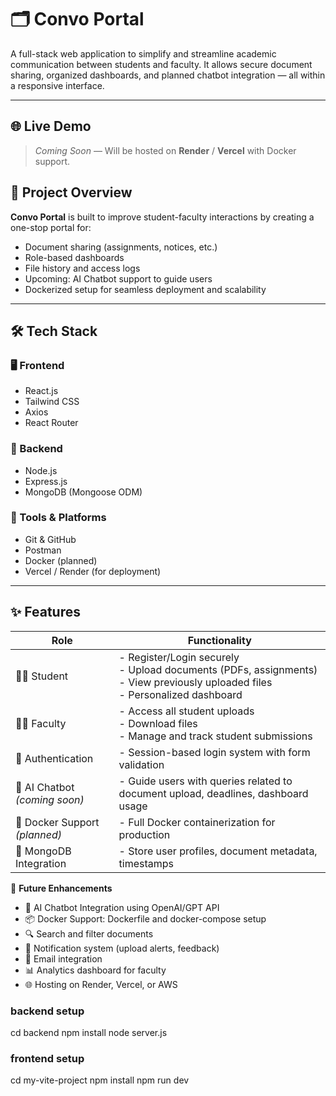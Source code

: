 # 🗂️ Convo Portal

A full-stack web application to simplify and streamline academic communication between students and faculty. It allows secure document sharing, organized dashboards, and planned chatbot integration — all within a responsive interface.

---

## 🌐 Live Demo

> _Coming Soon_ — Will be hosted on **Render** / **Vercel** with Docker support.

## 🚀 Project Overview

**Convo Portal** is built to improve student-faculty interactions by creating a one-stop portal for:
- Document sharing (assignments, notices, etc.)
- Role-based dashboards
- File history and access logs
- Upcoming: AI Chatbot support to guide users
- Dockerized setup for seamless deployment and scalability

---

## 🛠️ Tech Stack

### 🖥️ Frontend
- React.js  
- Tailwind CSS  
- Axios  
- React Router

### 🔧 Backend
- Node.js  
- Express.js  
- MongoDB (Mongoose ODM)

### 🧰 Tools & Platforms
- Git & GitHub  
- Postman  
- Docker (planned)  
- Vercel / Render (for deployment)

---

## ✨ Features

| Role      | Functionality |
|-----------|---------------|
| 👩‍🎓 Student | - Register/Login securely<br> - Upload documents (PDFs, assignments)<br> - View previously uploaded files<br> - Personalized dashboard |
| 👨‍🏫 Faculty | - Access all student uploads<br> - Download files<br> - Manage and track student submissions |
| 🔐 Authentication | - Session-based login system with form validation |
| 🧠 AI Chatbot *(coming soon)* | - Guide users with queries related to document upload, deadlines, dashboard usage |
| 🐳 Docker Support *(planned)* | - Full Docker containerization for production |
| 💾 MongoDB Integration | - Store user profiles, document metadata, timestamps |


📌 **Future Enhancements**  
- 🤖 AI Chatbot Integration using OpenAI/GPT API  
- 📦 Docker Support: Dockerfile and docker-compose setup  
- 🔍 Search and filter documents  
- 🔔 Notification system (upload alerts, feedback)  
- 📧 Email integration  
- 📊 Analytics dashboard for faculty  
- 🌐 Hosting on Render, Vercel, or AWS


### backend setup
cd backend
npm install
node server.js
### frontend setup 
cd my-vite-project
npm install
npm run dev


